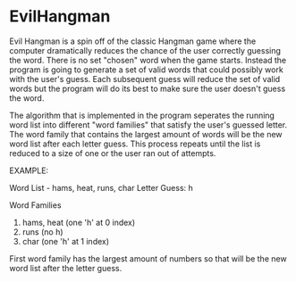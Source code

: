 # EvilHangman

Evil Hangman is a spin off of the classic Hangman game where the computer dramatically reduces the chance of the user correctly guessing the word. There is no set "chosen" word when the game starts. Instead the program is going to generate a set of valid words that could possibly work with the user's guess. Each subsequent guess will reduce the set of valid words but the program will do its best to make sure the user doesn't guess the word. 

The algorithm that is implemented in the program seperates the running word list into different "word families" that satisfy the user's guessed letter. The word family that contains the largest amount of words will be the new word list after each letter guess. This process repeats until the list is reduced to a size of one or the user ran out of attempts. 

EXAMPLE:

Word List - hams, heat, runs, char
Letter Guess: h

Word Families
  1. hams, heat (one 'h' at 0 index)
  2. runs (no h)
  3. char (one 'h' at 1 index)
  
  First word family has the largest amount of numbers so that will be the new word list after the letter guess. 
